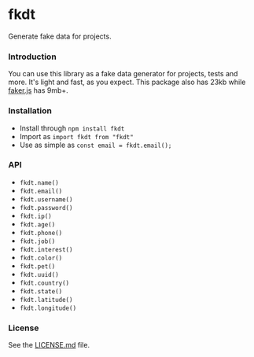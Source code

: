 # fkdt

Generate fake data for projects.

### Introduction

You can use this library as a fake data generator for projects, tests and more. It's light and fast, as you expect. This package also has 23kb while [faker.js](https://github.com/faker-js/faker) has 9mb+.

### Installation

- Install through `npm install fkdt`
- Import as `import fkdt from "fkdt"`
- Use as simple as `const email = fkdt.email();`

### API

- `fkdt.name()`
- `fkdt.email()`
- `fkdt.username()`
- `fkdt.password()`
- `fkdt.ip()`
- `fkdt.age()`
- `fkdt.phone()`
- `fkdt.job()`
- `fkdt.interest()`
- `fkdt.color()`
- `fkdt.pet()`
- `fkdt.uuid()`
- `fkdt.country()`
- `fkdt.state()`
- `fkdt.latitude()`
- `fkdt.longitude()`

### License

See the [LICENSE.md](LICENSE.md) file.
